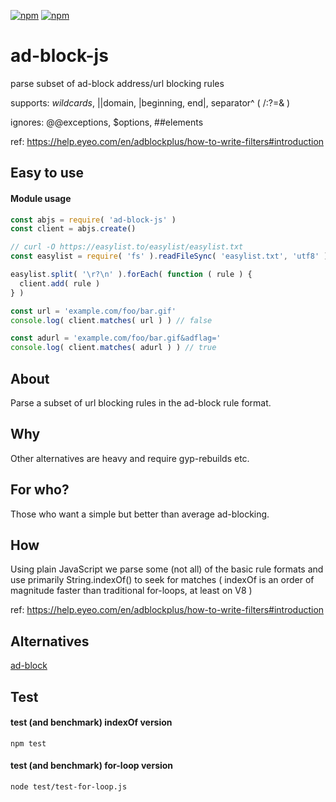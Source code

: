 [![npm](https://img.shields.io/npm/v/ad-block-js.svg?maxAge=3600&style=flat-square)](https://www.npmjs.com/package/ad-block-js)
[![npm](https://img.shields.io/npm/l/ad-block-js.svg?maxAge=3600&style=flat-square)](https://github.com/talmobi/ad-block-js/blob/master/LICENSE)

#  ad-block-js
parse subset of ad-block address/url blocking rules

supports: *wildcards*, ||domain, |beginning, end|, separator^ ( /:?=& )

ignores: @@exceptions, $options, ##elements

ref: https://help.eyeo.com/en/adblockplus/how-to-write-filters#introduction

## Easy to use

#### Module usage
```javascript
const abjs = require( 'ad-block-js' )
const client = abjs.create()

// curl -O https://easylist.to/easylist/easylist.txt
const easylist = require( 'fs' ).readFileSync( 'easylist.txt', 'utf8' )

easylist.split( '\r?\n' ).forEach( function ( rule ) {
  client.add( rule )
} )

const url = 'example.com/foo/bar.gif'
console.log( client.matches( url ) ) // false

const adurl = 'example.com/foo/bar.gif&adflag='
console.log( client.matches( adurl ) ) // true
```

## About
Parse a subset of url blocking rules in the ad-block rule format.

## Why
Other alternatives are heavy and require gyp-rebuilds etc.

## For who?
Those who want a simple but better than average ad-blocking.

## How
Using plain JavaScript we parse some (not all) of the basic rule formats
and use primarily String.indexOf() to seek for matches ( indexOf
is an order of magnitude faster than traditional for-loops,
at least on V8 )

ref: https://help.eyeo.com/en/adblockplus/how-to-write-filters#introduction

## Alternatives
[ad-block](https://www.npmjs.com/package/ad-block)

## Test

#### test (and benchmark) indexOf version
```
npm test
```

#### test (and benchmark) for-loop version
```
node test/test-for-loop.js
```

